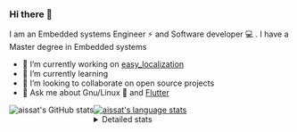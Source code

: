 ### Hi there 👋

I am an Embedded systems Engineer ⚡️ and Software developer 💻 . I have a Master degree in Embedded systems
- 🔭 I’m currently working on [easy_localization](https://pub.dev/packages/easy_localization)
- 🌱 I’m currently learning 
- 👯 I’m looking to collaborate on open source projects
- 💬 Ask me about  Gnu/Linux 🐧 and [Flutter](https://flutter.dev) 

<a href="https://profile-summary-for-github.com/user/aissat">
  <img align="left" height="170px" src="https://github-readme-stats.vercel.app/api?username=aissat&show_icons=true&line_height=27&count_private=true&include_all_commits=true" alt="aissat's GitHub stats"/>
  <img src="https://github-readme-stats.vercel.app/api/top-langs/?username=aissat&hide_langs_below=5&layout=compact" alt="aissat's language stats"/>
</a>

<details>
<summary>Detailed stats</summary>
 

### 🧐 Waka Stats

<!--START_SECTION:waka-->
![Code Time](http://img.shields.io/badge/Code%20Time-369%20hrs%2024%20mins-blue)

![Profile Views](http://img.shields.io/badge/Profile%20Views-1-blue)

![Lines of code](https://img.shields.io/badge/From%20Hello%20World%20I%27ve%20Written--3%20Million%20lines%20of%20code-blue)

**🐱 My GitHub Data** 

> 🏆 109 Contributions in the Year 2022
 > 
> 📦 45.9 kB Used in GitHub's Storage 
 > 
> 💼 Opted to Hire
 > 
> 📜 161 Public Repositories 
 > 
> 🔑 22 Private Repositories  
 > 
**I'm a Night 🦉** 

```text
🌞 Morning    16 commits     █░░░░░░░░░░░░░░░░░░░░░░░░   3.98% 
🌆 Daytime    84 commits     █████░░░░░░░░░░░░░░░░░░░░   20.9% 
🌃 Evening    145 commits    █████████░░░░░░░░░░░░░░░░   36.07% 
🌙 Night      157 commits    █████████░░░░░░░░░░░░░░░░   39.05%

```
📅 **I'm Most Productive on Friday** 

```text
Monday       19 commits     █░░░░░░░░░░░░░░░░░░░░░░░░   4.73% 
Tuesday      74 commits     ████░░░░░░░░░░░░░░░░░░░░░   18.41% 
Wednesday    47 commits     ███░░░░░░░░░░░░░░░░░░░░░░   11.69% 
Thursday     35 commits     ██░░░░░░░░░░░░░░░░░░░░░░░   8.71% 
Friday       82 commits     █████░░░░░░░░░░░░░░░░░░░░   20.4% 
Saturday     64 commits     ████░░░░░░░░░░░░░░░░░░░░░   15.92% 
Sunday       81 commits     █████░░░░░░░░░░░░░░░░░░░░   20.15%

```


📊 **This Week I Spent My Time On** 

```text
⌚︎ Time Zone: Africa/Algiers

💬 Programming Languages: 
Dart                     41 hrs 29 mins      ██████████████░░░░░░░░░░░   59.2% 
Other                    21 hrs 23 mins      ███████░░░░░░░░░░░░░░░░░░   30.53% 
JSON                     4 hrs 1 min         █░░░░░░░░░░░░░░░░░░░░░░░░   5.75% 
YAML                     3 hrs 8 mins        █░░░░░░░░░░░░░░░░░░░░░░░░   4.49% 
Markdown                 1 min               ░░░░░░░░░░░░░░░░░░░░░░░░░   0.04%

🔥 Editors: 
VS Code                  42 hrs 39 mins      ████████████████░░░░░░░░░   66.66% 
Zsh                      21 hrs 20 mins      ████████░░░░░░░░░░░░░░░░░   33.34%

💻 Operating System: 
Linux                    64 hrs              █████████████████████████   100.0%

```

**I Mostly Code in Dart** 

```text
Dart                     24 repos            ████████░░░░░░░░░░░░░░░░░   32.88% 
Shell                    6 repos             ██░░░░░░░░░░░░░░░░░░░░░░░   8.22% 
C++                      6 repos             ██░░░░░░░░░░░░░░░░░░░░░░░   8.22% 
TypeScript               6 repos             ██░░░░░░░░░░░░░░░░░░░░░░░   8.22% 
PHP                      5 repos             █░░░░░░░░░░░░░░░░░░░░░░░░   6.85%

```


**Timeline**

![Chart not found](https://raw.githubusercontent.com/aissat/aissat/master/charts/bar_graph.png) 


 Last Updated on 19/08/2022 00:47:32 UTC
<!--END_SECTION:waka-->

</details>
